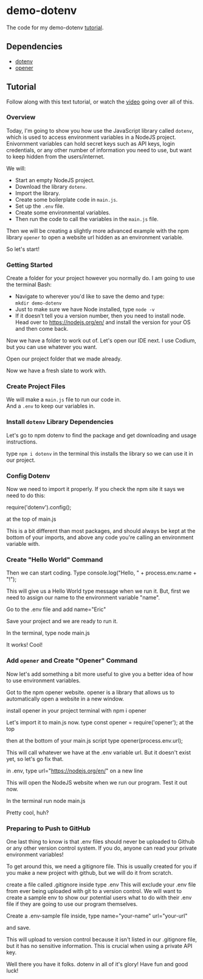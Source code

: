 # demo-dotenv
The code for my demo-dotenv [tutorial](https://www.youtube.com/watch?v=0hAahRdB5eA).

## Dependencies
* [dotenv](https://www.npmjs.com/package/dotenv)
* [opener](https://www.npmjs.com/package/opener)

## Tutorial 
Follow along with this text tutorial, or watch the [video](https://www.youtube.com/watch?v=0hAahRdB5eA) going over all of this.

### Overview
Today, I'm going to show you how use the JavaScript library called `dotenv`, which is used to access environment variables in a NodeJS project.\
Enivornment variables can hold secret keys such as API keys, login credentials, or any other number of information you need to use, but want to keep hidden from the users/internet.

We will: 
* Start an empty NodeJS project.
* Download the library `dotenv`.
* Import the library.
* Create some boilerplate code in `main.js`.
* Set up the `.env` file.
* Create some environmental variables.
* Then run the code to call the variables in the `main.js` file.

Then we will be creating a slightly more advanced example with the npm library `opener` to open a website url hidden as an environment variable.

So let's start!

### Getting Started
Create a folder for your project however you normally do. I am going to use the terminal Bash:
* Navigate to wherever you'd like to save the demo and type:\
	`mkdir demo-dotenv`
* Just to make sure we have Node installed, type
	`node -v`
* If it doesn't tell you a version number, then you need to install node. Head over to https://nodejs.org/en/ and install the version for your OS and then come back.

Now we have a folder to work out of. Let's open our IDE next. I use Codium, but you can use whatever you want.

Open our project folder that we made already.

Now we have a fresh slate to work with.

### Create Project Files
We will make a `main.js` file to run our code in.\
And a `.env` to keep our variables in.

### Install `dotenv` Library Dependencies

Let's go to npm dotenv to find the package and get downloading and usage instructions.

type `npm i dotenv` in the terminal
this installs the library so we can use it in our project.

### Config Dotenv
Now we need to import it properly. If you check the npm site it says we need to do this:

require('dotenv').config();

at the top of main.js

This is a bit different than most packages, and should always be kept at the bottom of your imports, and above any code you're calling an environment variable with.

### Create "Hello World" Command
Then we can start coding.
Type 
console.log("Hello, " + process.env.name + "!");

This will give us a Hello World type message when we run it. But, first we need to assign our name to the environment variable "name".

Go to the .env file and add
name="Eric"

Save your project and we are ready to run it.

In the terminal, type 
node main.js

It works! Cool!

### Add `opener` and Create "Opener" Command
Now let's add something a bit more useful to give you a better idea of how to use environment variables.

Got to the npm opener website. opener is a library that allows us to automatically open a website in a new window.

install opener in your project terminal with
npm i opener

Let's import it to main.js now.
type 
const opener = require('opener');
at the top

then at the bottom of your main.js script type
opener(process.env.url);

This will call whatever we have at the .env variable url. But it doesn't exist yet, so let's go fix that.

in .env, type
url="https://nodejs.org/en/"
on a new line

This will open the NodeJS website when we run our program. Test it out now.

In the terminal run
node main.js

Pretty cool, huh?
### Preparing to Push to GitHub
One last thing to know is that .env files should never be uploaded to Github or any other version control system. If you do, anyone can read your private environment variables!

To get around this, we need a gitignore file. This is usually created for you if you make a new project with github, but we will do it from scratch.

create a file called .gitignore
inside type .env
This will exclude your .env file from ever being uploaded with git to a version control. 
We will want to create a sample env to show our potential users what to do with their .env file if they are going to use our program themselves.

Create a .env-sample file
inside, type
name="your-name"
url="your-url"

and save.

This will upload to version control because it isn't listed in our .gitignore file, but it has no sensitive information. This is crucial when using a private API key.

Well there you have it folks. dotenv in all of it's glory! Have fun and good luck!
